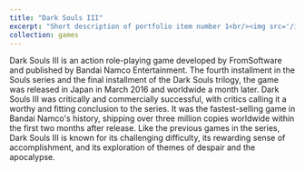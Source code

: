```yaml
---
title: "Dark Souls III"
excerpt: "Short description of portfolio item number 1<br/><img src='/images/500x300.png'>"
collection: games
---
```


<!-- Dark Souls III Info -->
Dark Souls III is an action role-playing game developed by FromSoftware and published by Bandai Namco Entertainment. The fourth installment in the Souls series and the final installment of the Dark Souls trilogy, the game was released in Japan in March 2016 and worldwide a month later. Dark Souls III was critically and commercially successful, with critics calling it a worthy and fitting conclusion to the series. It was the fastest-selling game in Bandai Namco's history, shipping over three million copies worldwide within the first two months after release. Like the previous games in the series, Dark Souls III is known for its challenging difficulty, its rewarding sense of accomplishment, and its exploration of themes of despair and the apocalypse.
